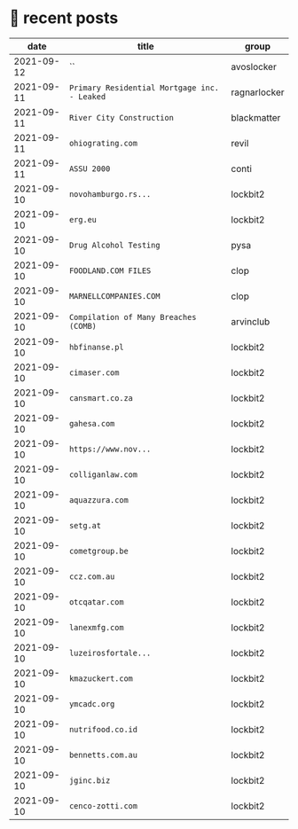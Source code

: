 # 📰 recent posts

| date | title | group |
|---|---|---|
| 2021-09-12 | `` | avoslocker |
| 2021-09-11 | `Primary Residential Mortgage inc. - Leaked` | ragnarlocker |
| 2021-09-11 | `River City Construction` | blackmatter |
| 2021-09-11 | `ohiograting.com` | revil |
| 2021-09-11 | `ASSU 2000` | conti |
| 2021-09-10 | `novohamburgo.rs... ` | lockbit2 |
| 2021-09-10 | `erg.eu ` | lockbit2 |
| 2021-09-10 | `Drug Alcohol Testing` | pysa |
| 2021-09-10 | `FOODLAND.COM FILES  ` | clop |
| 2021-09-10 | `MARNELLCOMPANIES.COM` | clop |
| 2021-09-10 | `Compilation of Many Breaches (COMB)` | arvinclub |
| 2021-09-10 | `hbfinanse.pl ` | lockbit2 |
| 2021-09-10 | `cimaser.com ` | lockbit2 |
| 2021-09-10 | `cansmart.co.za ` | lockbit2 |
| 2021-09-10 | `gahesa.com ` | lockbit2 |
| 2021-09-10 | `https://www.nov... ` | lockbit2 |
| 2021-09-10 | `colliganlaw.com` | lockbit2 |
| 2021-09-10 | `aquazzura.com ` | lockbit2 |
| 2021-09-10 | `setg.at ` | lockbit2 |
| 2021-09-10 | `cometgroup.be ` | lockbit2 |
| 2021-09-10 | `ccz.com.au ` | lockbit2 |
| 2021-09-10 | `otcqatar.com ` | lockbit2 |
| 2021-09-10 | `lanexmfg.com ` | lockbit2 |
| 2021-09-10 | `luzeirosfortale... ` | lockbit2 |
| 2021-09-10 | `kmazuckert.com ` | lockbit2 |
| 2021-09-10 | `ymcadc.org ` | lockbit2 |
| 2021-09-10 | `nutrifood.co.id ` | lockbit2 |
| 2021-09-10 | `bennetts.com.au ` | lockbit2 |
| 2021-09-10 | `jginc.biz ` | lockbit2 |
| 2021-09-10 | `cenco-zotti.com ` | lockbit2 |
